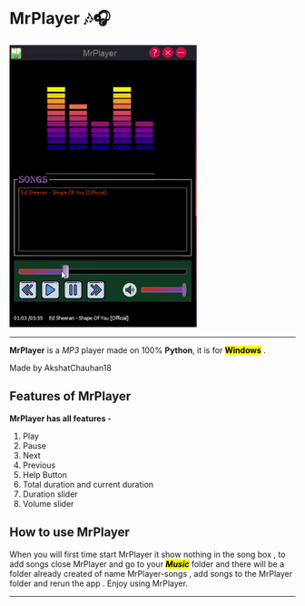 # MrPlayer 🎶🎧

![GIF](overview/mrplayergif.gif "GIF")

---
**MrPlayer** is a _MP3_ player made on 100% **Python**, it is for <mark>**Windows**</mark> .

Made by AkshatChauhan18
## Features of MrPlayer

**MrPlayer has all features -**

1. Play
2. Pause
3. Next
4. Previous
5. Help Button
6. Total duration and current duration
7. Duration slider
8. Volume slider

## How to use MrPlayer

When you will first time start MrPlayer it show nothing in the song box ,
to add songs close MrPlayer and go to your <mark>***Music***</mark> folder
and there will be a folder already created of name MrPlayer-songs , add songs
to the MrPlayer folder and rerun the app . Enjoy using MrPlayer. 


________________________________________________________________________________



